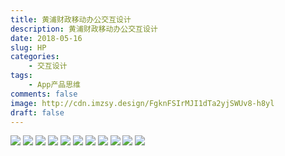```yaml
---
title: 黄浦财政移动办公交互设计
description: 黄浦财政移动办公交互设计
date: 2018-05-16
slug: HP
categories: 
    - 交互设计
tags: 
    - App产品思维
comments: false
image: http://cdn.imzsy.design/FgknFSIrMJI1dTa2yjSWUv8-h8yl
draft: false
---
```





![](http://cdn.imzsy.design/FiCsbD_D7Wrd4YkitxwFK1WXYQX3)
![](http://cdn.imzsy.design/Fvw8cf1Ue597NeeVlwQl9tKkutxl)
![](http://cdn.imzsy.design/FnBJPHykkW3RIMpz7JWnf7NZB3rc)
![](http://cdn.imzsy.design/FjMoKQL3rdLYF_m-VVqggIJbhw79)
![](http://cdn.imzsy.design/Fo_zs5JW-WIkBgaZG1zpE4zZru3O)
![](http://cdn.imzsy.design/FjlBSEkBnhDNHSjGZN8-lofHEDfJ)
![](http://cdn.imzsy.design/FizNU1BqOajl91apMlhHsDR23tCO)
![](http://cdn.imzsy.design/FoUazuB3PVFPjupbROeDcCS-UDTn)
![](http://cdn.imzsy.design/FtbsryP_A-BHqAQGSePX6qQSom9k)
![](http://cdn.imzsy.design/Frj7oLjUaUoHWoyka0mHvo6OQI04)
![](http://cdn.imzsy.design/Fge0efO_-D4IA1RBWmpQh8K9c32s)